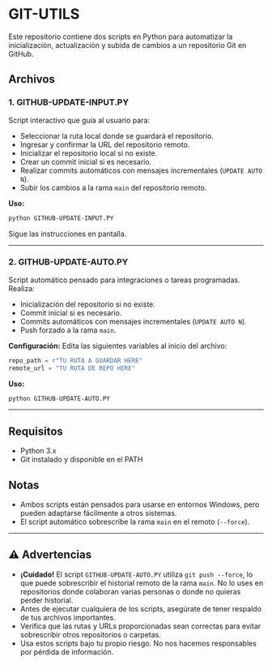 # GIT-UTILS

Este repositorio contiene dos scripts en Python para automatizar la inicialización, actualización y subida de cambios a un repositorio Git en GitHub.

## Archivos

### 1. GITHUB-UPDATE-INPUT.PY

Script interactivo que guía al usuario para:

- Seleccionar la ruta local donde se guardará el repositorio.
- Ingresar y confirmar la URL del repositorio remoto.
- Inicializar el repositorio local si no existe.
- Crear un commit inicial si es necesario.
- Realizar commits automáticos con mensajes incrementales (`UPDATE AUTO N`).
- Subir los cambios a la rama `main` del repositorio remoto.

**Uso:**
```bash
python GITHUB-UPDATE-INPUT.PY
```
Sigue las instrucciones en pantalla.

---

### 2. GITHUB-UPDATE-AUTO.PY

Script automático pensado para integraciones o tareas programadas. Realiza:

- Inicialización del repositorio si no existe.
- Commit inicial si es necesario.
- Commits automáticos con mensajes incrementales (`UPDATE AUTO N`).
- Push forzado a la rama `main`.

**Configuración:**
Edita las siguientes variables al inicio del archivo:
```python
repo_path = r"TU RUTA A GUARDAR HERE"
remote_url = "TU RUTA DE REPO HERE"
```

**Uso:**
```bash
python GITHUB-UPDATE-AUTO.PY
```

---

## Requisitos

- Python 3.x
- Git instalado y disponible en el PATH

## Notas

- Ambos scripts están pensados para usarse en entornos Windows, pero pueden adaptarse fácilmente a otros sistemas.
- El script automático sobrescribe la rama `main` en el remoto (`--force`).

---

## ⚠️ Advertencias

- **¡Cuidado!** El script `GITHUB-UPDATE-AUTO.PY` utiliza `git push --force`, lo que puede sobrescribir el historial remoto de la rama `main`. No lo uses en repositorios donde colaboran varias personas o donde no quieras perder historial.
- Antes de ejecutar cualquiera de los scripts, asegúrate de tener respaldo de tus archivos importantes.
- Verifica que las rutas y URLs proporcionadas sean correctas para evitar sobrescribir otros repositorios o carpetas.
- Usa estos scripts bajo tu propio riesgo. No nos hacemos responsables por pérdida de información.
